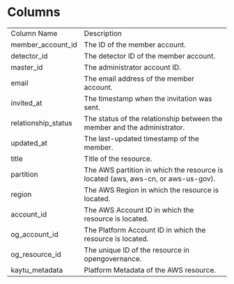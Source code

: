 # Columns  

<table>
	<tr><td>Column Name</td><td>Description</td></tr>
	<tr><td>member_account_id</td><td>The ID of the member account.</td></tr>
	<tr><td>detector_id</td><td>The detector ID of the member account.</td></tr>
	<tr><td>master_id</td><td>The administrator account ID.</td></tr>
	<tr><td>email</td><td>The email address of the member account.</td></tr>
	<tr><td>invited_at</td><td>The timestamp when the invitation was sent.</td></tr>
	<tr><td>relationship_status</td><td>The status of the relationship between the member and the administrator.</td></tr>
	<tr><td>updated_at</td><td>The last-updated timestamp of the member.</td></tr>
	<tr><td>title</td><td>Title of the resource.</td></tr>
	<tr><td>partition</td><td>The AWS partition in which the resource is located (aws, aws-cn, or aws-us-gov).</td></tr>
	<tr><td>region</td><td>The AWS Region in which the resource is located.</td></tr>
	<tr><td>account_id</td><td>The AWS Account ID in which the resource is located.</td></tr>
	<tr><td>og_account_id</td><td>The Platform Account ID in which the resource is located.</td></tr>
	<tr><td>og_resource_id</td><td>The unique ID of the resource in opengovernance.</td></tr>
	<tr><td>kaytu_metadata</td><td>Platform Metadata of the AWS resource.</td></tr>
</table>